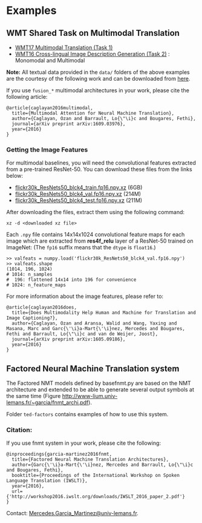 # Examples

## WMT Shared Task on Multimodal Translation

 - [WMT17 Multimodal Translation (Task 1)](https://github.com/lium-lst/wmt17-mmt)
 - [WMT16 Cross-lingual Image Description Generation (Task 2)](wmt16-mmt-task2) : Monomodal and Multimodal

**Note:** All textual data provided in the `data/` folders of the above examples are the courtesy of the following work
and can be downloaded from [here](http://www.statmt.org/wmt17/multimodal-task.html).

If you use `fusion_*` multimodal architectures in your work, please cite the following
article:

```
@article{caglayan2016multimodal,
  title={Multimodal Attention for Neural Machine Translation},
  author={Caglayan, Ozan and Barrault, Lo{\"\i}c and Bougares, Fethi},
  journal={arXiv preprint arXiv:1609.03976},
  year={2016}
}
```

### Getting the Image Features

For multimodal baselines, you will need the convolutional features extracted
from a pre-trained ResNet-50. You can download these files from the links below:

 - [flickr30k_ResNets50_blck4_train.fp16.npy.xz](http://www-lium.univ-lemans.fr/sites/default/files/NMTPY/flickr30k_ResNets50_blck4_train.fp16.npy.xz) (6GB)
 - [flickr30k_ResNets50_blck4_val.fp16.npy.xz](http://www-lium.univ-lemans.fr/sites/default/files/NMTPY/flickr30k_ResNets50_blck4_val.fp16.npy.xz) (214M)
 - [flickr30k_ResNets50_blck4_test.fp16.npy.xz](http://www-lium.univ-lemans.fr/sites/default/files/NMTPY/flickr30k_ResNets50_blck4_test.fp16.npy.xz) (211M)

After downloading the files, extract them using the following command:

```
xz -d <downloaded xz file>
```

Each `.npy` file contains 14x14x1024 convolutional feature maps for each image
which are extracted from **res4f_relu** layer of a ResNet-50 trained on ImageNet:
(The `fp16` suffix means that the `dtype` is `float16`.)

```
>> valfeats = numpy.load('flickr30k_ResNets50_blck4_val.fp16.npy')
>> valfeats.shape
(1014, 196, 1024)
# 1014: n_samples
#  196: flattened 14x14 into 196 for convenience
# 1024: n_feature_maps
```

For more information about the image features, please refer to:

```
@article{caglayan2016does,
  title={Does Multimodality Help Human and Machine for Translation and Image Captioning?},
  author={Caglayan, Ozan and Aransa, Walid and Wang, Yaxing and Masana, Marc and Garc{\'\i}a-Mart{\'\i}nez, Mercedes and Bougares, Fethi and Barrault, Lo{\"\i}c and van de Weijer, Joost},
  journal={arXiv preprint arXiv:1605.09186},
  year={2016}
}
```

## Factored Neural Machine Translation system

The Factored NMT models defined by basefnmt.py are based on the NMT architecture and extended to be able to generate several output symbols at the same time (Figure http://www-lium.univ-lemans.fr/~garcia/fnmt_archi.pdf).

Folder `ted-factors` contains examples of how to use this system.

### Citation:

If you use fnmt system in your work, please cite the following:

```
@inproceedings{garcia-martinez2016fnmt,
  title={Factored Neural Machine Translation Architectures},
  author={Garc{\'\i}a-Mart{\'\i}nez, Mercedes and Barrault, Lo{\"\i}c and Bougares, Fethi},
  booktitle={Proceedings of the International Workshop on Spoken Language Translation (IWSLT)},
  year={2016},
  url={'http://workshop2016.iwslt.org/downloads/IWSLT_2016_paper_2.pdf'}
}
```

Contact: Mercedes.Garcia_Martinez@univ-lemans.fr.

